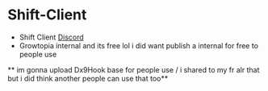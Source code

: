 # Shift-Client
- Shift Client [Discord](https://discord.gg/yDffYw7fhH)
- Growtopia internal and its free lol i did want publish a internal for free to people use

** im gonna upload Dx9Hook base for people use / i shared to my fr alr that but i did think another people can use that too**
